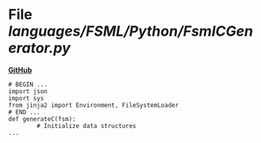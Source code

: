 # File _languages/FSML/Python/FsmlCGenerator.py_
**[GitHub](https://github.com/softlang/yas/blob/master/languages/FSML/Python/FsmlCGenerator.py)**
```
# BEGIN ...
import json
import sys
from jinja2 import Environment, FileSystemLoader
# END ...
def generateC(fsm):
        # Initialize data structures
...
```
